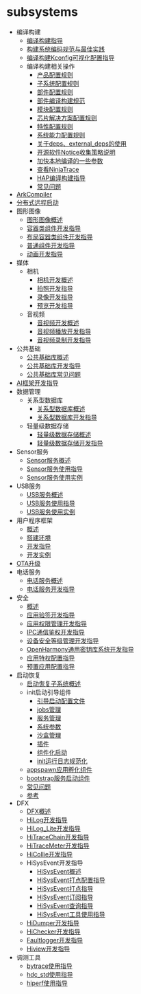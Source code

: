 # subsystems

- 编译构建
    - [编译构建指导](subsys-build-all.md)
    - [构建系统编码规范与最佳实践](subsys-build-gn-coding-style-and-best-practice.md)
    - [编译构建Kconfig可视化配置指导](subsys-build-gn-kconfig-visual-config-guide.md)
    - 编译构建相关操作
      - [产品配置规则](subsys-build-product.md#产品配置规则)
      - [子系统配置规则](subsys-build-subsystem.md#子系统配置规则)
      - [部件配置规则](subsys-build-component.md#部件配置规则)
      - [部件编译构建规范](subsys-build-component-building-rules.md#部件编译构建规范)
      - [模块配置规则](subsys-build-module.md#模块配置规则)
      - [芯片解决方案配置规则](subsys-build-chip_solution.md#芯片解决方案配置规则)
      - [特性配置规则](subsys-build-feature.md#特性配置规则)
      - [系统能力配置规则](subsys-build-syscap.md#如何按需配置部件的系统能力)
      - [关于deps、external_deps的使用](subsys-build-reference.md#关于deps、external_deps的使用)
      - [开源软件Notice收集策略说明](subsys-build-reference.md#开源软件notice收集策略说明)
      - [加快本地编译的一些参数](subsys-build-reference.md#加快本地编译的一些参数)
      - [查看NinjaTrace](subsys-build-reference.md#查看ninjatrace)
      - [HAP编译构建指导](subsys-build-gn-hap-compilation-guide.md)
      - [ 常见问题](subsys-build-FAQ.md)
- [ArkCompiler](subsys-arkcompiler-guide.md)
- [分布式远程启动](subsys-remote-start.md)
- 图形图像
    - [图形图像概述](subsys-graphics-overview.md)
    - [容器类组件开发指导](subsys-graphics-container-guide.md)
    - [布局容器类组件开发指导](subsys-graphics-layout-guide.md)
    - [普通组件开发指导](subsys-graphics-common-guide.md)
    - [动画开发指导](subsys-graphics-animation-guide.md)
- 媒体
    - 相机
        - [相机开发概述](subsys-multimedia-camera-overview.md)
        - [拍照开发指导](subsys-multimedia-camera-photo-guide.md)
        - [录像开发指导](subsys-multimedia-camera-record-guide.md)
        - [预览开发指导](subsys-multimedia-camera-preview-guide.md)
    - 音视频
        - [音视频开发概述](subsys-multimedia-video-overview.md)
        - [音视频播放开发指导](subsys-multimedia-video-play-guide.md)
        - [音视频录制开发指导](subsys-multimedia-video-record-guide.md)
- 公共基础
    - [公共基础库概述](subsys-utils-overview.md)
    - [公共基础库开发指导](subsys-utils-guide.md)
    - [公共基础库常见问题](subsys-utils-faqs.md)
- [AI框架开发指导](subsys-ai-aiframework-devguide.md)
- 数据管理
    - 关系型数据库
      - [关系型数据库概述](subsys-data-relational-database-overview.md)
      - [关系型数据库开发指导](subsys-data-relational-database-guide.md)
    - 轻量级数据存储
      - [轻量级数据存储概述](subsys-data-storage-overview.md)
      - [轻量级数据存储开发指导](subsys-data-storage-guide.md)
- Sensor服务
    - [Sensor服务概述](subsys-sensor-overview.md)
    - [Sensor服务使用指导](subsys-sensor-guide.md)
    - [Sensor服务使用实例](subsys-sensor-demo.md)
- USB服务
    - [USB服务概述](subsys-usbservice-overview.md)
    - [USB服务使用指导](subsys-usbservice-guide.md)
    - [USB服务使用实例](subsys-usbservice-demo.md)
- 用户程序框架
    - [概述](subsys-application-framework-overview.md)
    - [搭建环境](subsys-application-framework-envbuild.md)
    - [开发指导](subsys-application-framework-guide.md)
    - [开发实例](subsys-application-framework-demo.md)
- [OTA升级](subsys-ota-guide.md)
- 电话服务
    - [电话服务概述](subsys-tel-overview.md)
    - [电话服务开发指导](subsys-tel-guide.md)
- 安全
    - [概述](subsys-security-overview.md)
    - [应用验签开发指导](subsys-security-sigverify.md)
    - [应用权限管理开发指导](subsys-security-rightmanagement.md)
    - [IPC通信鉴权开发指导](subsys-security-communicationverify.md)
    - [设备安全等级管理开发指导](subsys-security-devicesecuritylevel.md)
    - [OpenHarmony通用密钥库系统开发指导](subsys-security-huks-guide.md)
    - [应用特权配置指导](subsys-app-privilege-config-guide.md)
    - [预置应用配置指导](subsys-preinstall-app-config-guide.md)
- 启动恢复
    - [启动恢复子系统概述](subsys-boot-overview.md)
    - init启动引导组件
      - [引导启动配置文件](subsys-boot-init-cfg.md)
      - [jobs管理](subsys-boot-init-jobs.md)
      - [服务管理](subsys-boot-init-service.md)
      - [系统参数](subsys-boot-init-sysparam.md)
      - [沙盒管理](subsys-boot-init-sandbox.md)
      - [插件](subsys-boot-init-plugin.md)
      - [组件化启动](subsys-boot-init-sub-unit.md)
      - [init运行日志规范化](subsys-boot-init-log.md)
    - [appspawn应用孵化组件](subsys-boot-appspawn.md)
    - [bootstrap服务启动组件](subsys-boot-bootstrap.md)
    - [常见问题](subsys-boot-faqs.md)
    - [参考](subsys-boot-ref.md)
- DFX
    - [DFX概述](subsys-dfx-overview.md)
    - [HiLog开发指导](subsys-dfx-hilog-rich.md)
    - [HiLog_Lite开发指导](subsys-dfx-hilog-lite.md)
    - [HiTraceChain开发指导](subsys-dfx-hitracechain.md)
    - [HiTraceMeter开发指导](subsys-dfx-hitracemeter.md)
    - [HiCollie开发指导](subsys-dfx-hicollie.md)
    - HiSysEvent开发指导
        - [HiSysEvent概述](subsys-dfx-hisysevent-overview.md)
        - [HiSysEvent打点配置指导](subsys-dfx-hisysevent-logging-config.md)
        - [HiSysEvent打点指导](subsys-dfx-hisysevent-logging.md)
        - [HiSysEvent订阅指导](subsys-dfx-hisysevent-listening.md)
        - [HiSysEvent查询指导](subsys-dfx-hisysevent-query.md)
        - [HiSysEvent工具使用指导](subsys-dfx-hisysevent-tool.md)
    - [HiDumper开发指导](subsys-dfx-hidumper.md)
    - [HiChecker开发指导](subsys-dfx-hichecker.md)
    - [Faultlogger开发指导](subsys-dfx-faultlogger.md)
    - [Hiview开发指导](subsys-dfx-hiview.md)
- 调测工具
    - [bytrace使用指导](subsys-toolchain-bytrace-guide.md)
    - [hdc_std使用指导](subsys-toolchain-hdc-guide.md)
    - [hiperf使用指导](subsys-toolchain-hiperf.md)
